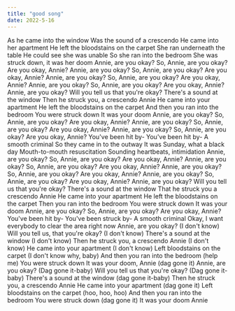 ```yaml
---
title: "good song"
date: 2022-5-16
---
```

As he came into the window
Was the sound of a crescendo
He came into her apartment
He left the bloodstains on the carpet
She ran underneath the table
He could see she was unable
So she ran into the bedroom
She was struck down, it was her doom
Annie, are you okay?
So, Annie, are you okay? Are you okay, Annie?
Annie, are you okay?
So, Annie, are you okay? Are you okay, Annie?
Annie, are you okay?
So, Annie, are you okay? Are you okay, Annie?
Annie, are you okay?
So, Annie, are you okay? Are you okay, Annie?
Annie, are you okay?
Will you tell us that you're okay?
There's a sound at the window
Then he struck you, a crescendo Annie
He came into your apartment
He left the bloodstains on the carpet
And then you ran into the bedroom
You were struck down
It was your doom
Annie, are you okay?
So, Annie, are you okay? Are you okay, Annie?
Annie, are you okay?
So, Annie, are you okay? Are you okay, Annie?
Annie, are you okay?
So, Annie, are you okay? Are you okay, Annie?
You've been hit by-
You've been hit by-
A smooth criminal
So they came in to the outway
It was Sunday, what a black day
Mouth-to-mouth resuscitation
Sounding heartbeats, intimidation
Annie, are you okay?
So, Annie, are you okay? Are you okay, Annie?
Annie, are you okay?
So, Annie, are you okay? Are you okay, Annie?
Annie, are you okay?
So, Annie, are you okay? Are you okay, Annie?
Annie, are you okay?
So, Annie, are you okay? Are you okay, Annie?
Annie, are you okay?
Will you tell us that you're okay?
There's a sound at the window
That he struck you a crescendo Annie
He came into your apartment
He left the bloodstains on the carpet
Then you ran into the bedroom
You were struck down
It was your doom
Annie, are you okay? So, Annie, are you okay?
Are you okay, Annie?
You've been hit by-
You've been struck by-
A smooth criminal
Okay, I want everybody to clear the area right now
Annie, are you okay? (I don't know)
Will you tell us, that you're okay? (I don't know)
There's a sound at the window (I don't know)
Then he struck you, a crescendo Annie (I don't know)
He came into your apartment (I don't know)
Left bloodstains on the carpet (I don't know why, baby)
And then you ran into the bedroom (help me)
You were struck down
It was your doom, Annie (dag gone it)
Annie, are you okay? (Dag gone it-baby)
Will you tell us that you're okay? (Dag gone it-baby)
There's a sound at the window (dag gone it-baby)
Then he struck you, a crescendo Annie
He came into your apartment (dag gone it)
Left bloodstains on the carpet (hoo, hoo, hoo)
And then you ran into the bedroom
You were struck down (dag gone it)
It was your doom Annie
